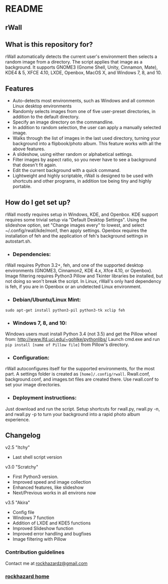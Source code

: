 # README #

## rWall ##

## What is this repository for? ##

rWall automatically detects the current user's environment then selects a random image from a directory.  The script applies that image as a background. It supports GNOME3 (Gnome Shell, Unity, Cinnamon, Mate), KDE4 & 5, XFCE 4.10, LXDE, Openbox, MacOS X, and Windows 7, 8, and 10.

## Features ##

* Auto-detects most environments, such as Windows and all common Linux desktop environments
* Randomly selects images from one of five user-preset directories, in addition to the default directory.
* Specify an image directory on the commandline.
* In addition to random selection, the user can apply a manually selected image.
* Walks through the list of images in the last used directory, turning your background into a flipbook/photo album.  This feature works with all the above features.
* A slideshow, using either random or alphabetical settings.
* Filter images by aspect ratio, so you never have to see a background that doesn't fit again.
* Edit the current background with a quick command.
* Lightweight and highly scriptable, rWall is designed to be used with shortcuts and other programs, in addition toe being tiny and highly portable.

## How do I get set up? ##

rWall mostly requires setup in Windows, KDE, and Openbox. KDE support requires some trivial setup via "Default Desktop Settings". Using the slideshow option, set "Change images every" to lowest, and select ~/.config/rwall/kde/mon1, then apply settings.  Openbox requires the installation of feh and the application of feh's background settings in autostart.sh.
* ### Dependencies: 
rWall requires Python 3.2+, feh, and one of the supported desktop environments (GNOME3, Cinnamon2, KDE 4.x, Xfce 4.10, or Openbox).  Image filtering requires Python3 Pillow and Tkinter libraries be installed, but not doing so won't break the script.  In Linux, rWall's only hard dependency is feh, if you are in Openbox or an undetected Linux environment.
* ### Debian/Ubuntu/Linux Mint: 
`sudo apt-get install python3-pil python3-tk xclip feh`
* ### Windows 7, 8, and 10: 
Windows users must install Python 3.4 (not 3.5) and get the Pillow wheel from: http://www.lfd.uci.edu/~gohlke/pythonlibs/
Launch cmd.exe and run `pip install [name of Pillow file]` from Pillow's
directory.
* ### Configuration: 
rWall autoconfigures itself for the supported environments, for the most part.  A settings folder is created as `[home]/.config/rwall`.  Rwall.conf, background.conf, and images.txt files are created there. Use rwall.conf to set your image directories.
* ### Deployment instructions: 
Just download and run the script.  Setup shortcuts for rwall.py, rwall.py -n, and rwall.py -p to turn your background into a rapid photo album experience.

## Changelog ##

v2.5 "Itchy"

* Last shell script version

v3.0 "Scratchy"

* First Python3 version.
* Improved speed and image collection
* Enhanced features, like slideshow
* Next/Previous works in all environs now

v3.5 "Akira"

* Config file
* Windows 7 function
* Addition of LXDE and KDE5 functions
* Improved Slideshow function
* Improved error handling and bugfixes
* Image filtering with Pillow

### Contribution guidelines ###

Contact me at rockhazardz@gmail.com

### [rockhazard home](https://rockhazard.github.io/index.html)
